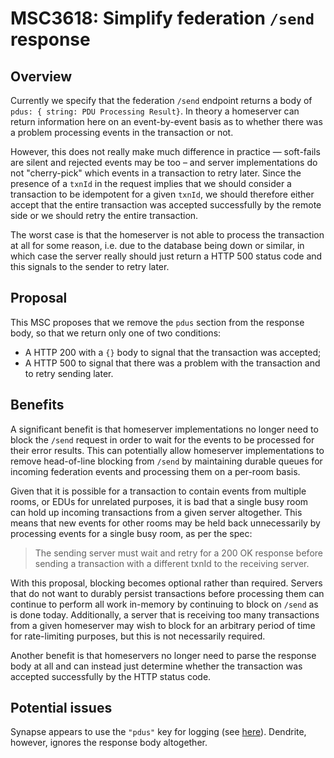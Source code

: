# MSC3618: Simplify federation `/send` response

## Overview

Currently we specify that the federation `/send` endpoint returns a body of
`pdus: { string: PDU Processing Result}`. In theory a homeserver can return
information here on an event-by-event basis as to whether there was a problem
processing events in the transaction or not.

However, this does not really make much difference in practice — soft-fails
are silent and rejected events may be too – and server implementations do not
"cherry-pick" which events in a transaction to retry later. Since the presence
of a `txnId` in the request implies that we should consider a transaction to be
idempotent for a given `txnId`, we should therefore either accept that the
entire transaction was accepted successfully by the remote side or we should
retry the entire transaction.

The worst case is that the homeserver is not able to process the transaction at
all for some reason, i.e. due to the database being down or similar, in which
case the server really should just return a HTTP 500 status code and this
signals to the sender to retry later.

## Proposal

This MSC proposes that we remove the `pdus` section from the response body, so
that we return only one of two conditions:

* A HTTP 200 with a `{}` body to signal that the transaction was accepted;
* A HTTP 500 to signal that there was a problem with the transaction and to retry
  sending later.

## Benefits

A significant benefit is that homeserver implementations no longer need to block
the `/send` request in order to wait for the events to be processed for their error
results. This can potentially allow homeserver implementations to remove head-of-line
blocking from `/send` by maintaining durable queues for incoming federation events and
processing them on a per-room basis.

Given that it is possible for a transaction to contain events from multiple rooms, or
EDUs for unrelated purposes, it is bad that a single busy room can hold up incoming
transactions from a given server altogether. This means that new events for other
rooms may be held back unnecessarily by processing events for a single busy room, as
per the spec:

> The sending server must wait and retry for a 200 OK response before sending a
> transaction with a different txnId to the receiving server.

With this proposal, blocking becomes optional rather than required. Servers that do not
want to durably persist transactions before processing them can continue to perform all
work in-memory by continuing to block on `/send` as is done today. Additionally, a server
that is receiving too many transactions from a given homeserver may wish to block for
an arbitrary period of time for rate-limiting purposes, but this is not necessarily
required.

Another benefit is that homeservers no longer need to parse the response body at
all and can instead just determine whether the transaction was accepted successfully
by the HTTP status code.

## Potential issues

Synapse appears to use the `"pdus"` key for logging (see [here](https://github.com/matrix-org/synapse/blob/b38bdae3a2e5b7cfe862580368b996b8d7dfa50f/synapse/federation/sender/transaction_manager.py#L160)). Dendrite, however, ignores the response body altogether.
